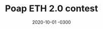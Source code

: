 ---
layout: default
title: Poap ETH 2.0 contest
date: 2020-10-01 -0300
tags: Illustration
image: /img/work/poap.jpg
---